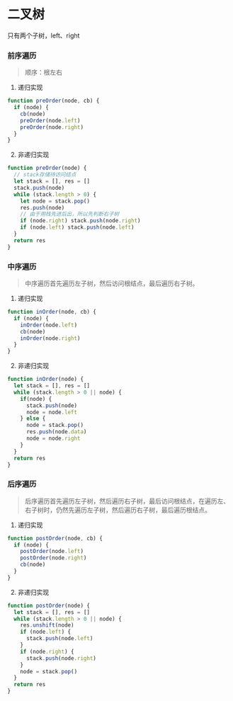 # 二叉树

只有两个子树，left、right
### 前序遍历

> 顺序：根左右

1. 递归实现

```js
function preOrder(node, cb) {
  if (node) {
    cb(node)
    preOrder(node.left)
    preOrder(node.right)
  }
}
```

2. 非递归实现

```js
function preOrder(node) {
  // stack存储待访问结点
  let stack = [], res = []
  stack.push(node)
  while (stack.length > 0) {
    let node = stack.pop()
    res.push(node)
    // 由于用栈先进后出，所以先判断右子树
    if (node.right) stack.push(node.right)
    if (node.left) stack.push(node.left)
  }
  return res
}
```

### 中序遍历

> 中序遍历首先遍历左子树，然后访问根结点，最后遍历右子树。

1. 递归实现

```js
function inOrder(node, cb) {
  if (node) {
    inOrder(node.left)
    cb(node)
    inOrder(node.right)
  }
}
```

2. 非递归实现

```js
function inOrder(node) {
  let stack = [], res = []
  while (stack.length > 0 || node) {
    if(node) {
      stack.push(node)
      node = node.left
    } else {
      node = stack.pop()
      res.push(node.data)
      node = node.right
    }
  }
  return res
}
```

### 后序遍历

> 后序遍历首先遍历左子树，然后遍历右子树，最后访问根结点，在遍历左、右子树时，仍然先遍历左子树，然后遍历右子树，最后遍历根结点。

1. 递归实现

```js
function postOrder(node, cb) {
  if (node) {
    postOrder(node.left)
    postOrder(node.right)
    cb(node)
  }
}
```

2. 非递归实现

```js
function postOrder(node) {
  let stack = [], res = []
  while (stack.length > 0 || node) {
    res.unshift(node)
    if (node.left) {
      stack.push(node.left)
    }
    if (node.right) {
      stack.push(node.right)
    }
    node = stack.pop()
  }
  return res
}
```
